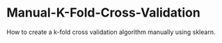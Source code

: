 # Manual-K-Fold-Cross-Validation
How to create a k-fold cross validation algorithm manually using sklearn.
